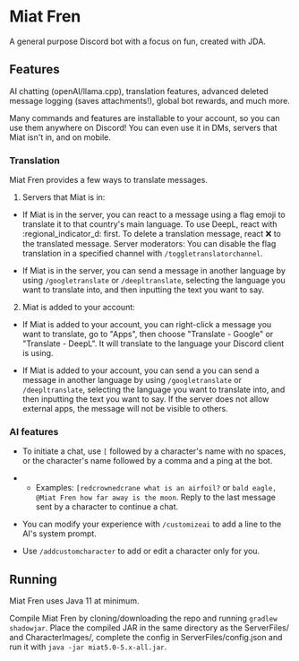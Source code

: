 # Miat Fren
A general purpose Discord bot with a focus on fun, created with JDA.

## Features
AI chatting (openAI/llama.cpp), translation features, advanced deleted message logging (saves attachments!), global bot rewards, and much more.

Many commands and features are installable to your account, so you can use them anywhere on Discord! You can even use it in DMs, servers that Miat isn't in, and on mobile.

### Translation
Miat Fren provides a few ways to translate messages.

1. Servers that Miat is in:

- If Miat is in the server, you can react to a message using a flag emoji to translate it to that country's main language. To use DeepL, react with :regional_indicator_d: first. To delete a translation message, react ❌ to the translated message. Server moderators: You can disable the flag translation in a specified channel with `/toggletranslatorchannel`.

- If Miat is in the server, you can send a message in another language by using `/googletranslate` or `/deepltranslate`, selecting the language you want to translate into, and then inputting the text you want to say.

2. Miat is added to your account:

- If Miat is added to your account, you can right-click a message you want to translate, go to "Apps", then choose "Translate - Google" or "Translate - DeepL". It will translate to the language your Discord client is using.

- If Miat is added to your account, you can send a you can send a message in another language by using `/googletranslate` or `/deepltranslate`, selecting the language you want to translate into, and then inputting the text you want to say. If the server does not allow external apps, the message will not be visible to others.

### AI features

- To initiate a chat, use `[` followed by a character's name with no spaces, or the character's name followed by a comma and a ping at the bot.

- - Examples: `[redcrownedcrane what is an airfoil?` or `bald eagle, @Miat Fren how far away is the moon`.
Reply to the last message sent by a character to continue a chat.

- You can modify your experience with `/customizeai` to add a line to the AI's system prompt.

- Use `/addcustomcharacter` to add or edit a character only for you.

## Running

Miat Fren uses Java 11 at minimum.

Compile Miat Fren by cloning/downloading the repo and running `gradlew shadowjar`. Place the compiled JAR in the same directory as the ServerFiles/ and CharacterImages/, complete the config in ServerFiles/config.json and run it with `java -jar miat5.0-5.x-all.jar`.
